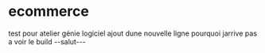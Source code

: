 # ecommerce
test pour atelier génie logiciel
ajout dune nouvelle ligne
pourquoi jarrive pas a voir le build
--salut---
